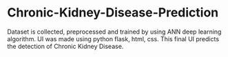 # Chronic-Kidney-Disease-Prediction
Dataset is collected, preprocessed and trained by using ANN deep learning algorithm.
UI was made using python flask, html, css. This final UI predicts the detection of Chronic Kidney Disease.
